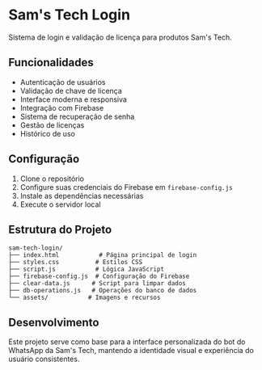 # Sam's Tech Login

Sistema de login e validação de licença para produtos Sam's Tech.

## Funcionalidades

- Autenticação de usuários
- Validação de chave de licença
- Interface moderna e responsiva
- Integração com Firebase
- Sistema de recuperação de senha
- Gestão de licenças
- Histórico de uso

## Configuração

1. Clone o repositório
2. Configure suas credenciais do Firebase em `firebase-config.js`
3. Instale as dependências necessárias
4. Execute o servidor local

## Estrutura do Projeto

```
sam-tech-login/
├── index.html           # Página principal de login
├── styles.css          # Estilos CSS
├── script.js           # Lógica JavaScript
├── firebase-config.js  # Configuração do Firebase
├── clear-data.js      # Script para limpar dados
├── db-operations.js   # Operações do banco de dados
└── assets/           # Imagens e recursos
```

## Desenvolvimento

Este projeto serve como base para a interface personalizada do bot do WhatsApp da Sam's Tech, mantendo a identidade visual e experiência do usuário consistentes.

